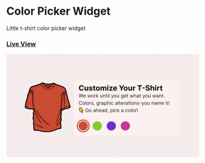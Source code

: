 # Color Picker Widget

Little t-shirt color picker widget

### [Live View](https://bilalturkmen.github.io/html-css-js-practice/color-picker/)

![](./screenshot.png)
